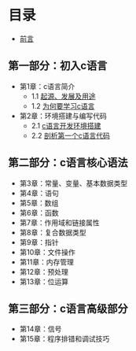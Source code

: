 # 目录
* [前言](preface.md)

## 第一部分：初入c语言

* 第1章：c语言简介
    * 1.1 [起源、发展及用途](./c01.1.md)
    * 1.2 [为何要学习c语言](c01.2.md)
* 第2章：环境搭建与编写代码
    * 2.1 [c语言开发环境搭建](c02.1.md)
    * 2.2 [剖析第一个c语言代码](c02.2.md)
    
## 第二部分：c语言核心语法

* 第3章：常量、变量、基本数据类型
* 第4章：语句
* 第5章：数组
* 第6章：函数
* 第7章：作用域和链接属性
* 第8章：复合数据类型
* 第9章：指针
* 第10章：文件操作
* 第11章：内存管理
* 第12章：预处理
* 第13章：位运算

## 第三部分：c语言高级部分

* 第14章：信号
* 第15章：程序排错和调试技巧